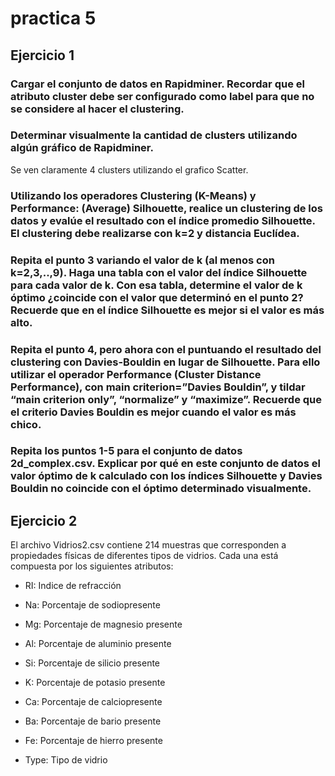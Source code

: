 # practica 5

## Ejercicio 1

### Cargar el conjunto de datos en Rapidminer. Recordar que el atributo cluster debe ser configurado como label para que no se considere al hacer el clustering.

### Determinar visualmente la cantidad de clusters utilizando algún gráfico de Rapidminer.

Se ven claramente 4 clusters utilizando el grafico Scatter.

### Utilizando los operadores Clustering (K-Means) y Performance: (Average) Silhouette, realice un clustering de los datos y evalúe el resultado con el índice promedio Silhouette. El clustering debe realizarse con k=2 y distancia Euclídea.

### Repita el punto 3 variando el valor de k (al menos con k=2,3,..,9). Haga una tabla con el valor del índice Silhouette para cada valor de k. Con esa tabla, determine el valor de k óptimo ¿coincide con el valor que determinó en el punto 2? Recuerde que en el índice Silhouette es mejor si el valor es más alto.

### Repita el punto 4, pero ahora con el puntuando el resultado del clustering con Davies-Bouldin en lugar de Silhouette. Para ello utilizar el operador Performance (Cluster Distance Performance), con main criterion=”Davies Bouldin”, y tildar “main criterion only”, “normalize” y “maximize”. Recuerde que el criterio Davies Bouldin es mejor cuando el valor es más chico.

### Repita los puntos 1-5 para el conjunto de datos 2d_complex.csv. Explicar por qué en este conjunto de datos el valor óptimo de k calculado con los índices Silhouette y Davies Bouldin no coincide con el óptimo determinado visualmente.

## Ejercicio 2

El archivo Vidrios2.csv contiene 214 muestras que corresponden a propiedades físicas de diferentes tipos de vidrios. Cada una está compuesta por los siguientes atributos:

-   RI: Indice de refracción

-   Na: Porcentaje de sodiopresente

-   Mg: Porcentaje de magnesio presente

-   Al: Porcentaje de aluminio presente

-   Si: Porcentaje de silicio presente

-   K: Porcentaje de potasio presente

-   Ca: Porcentaje de calciopresente

-   Ba: Porcentaje de bario presente

-   Fe: Porcentaje de hierro presente

-   Type: Tipo de vidrio
